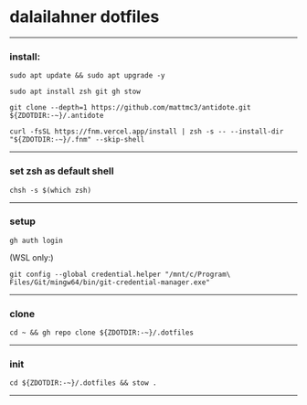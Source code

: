 # dalailahner dotfiles

---

### install:

```Shell
sudo apt update && sudo apt upgrade -y
```

```Shell
sudo apt install zsh git gh stow
```

```Shell
git clone --depth=1 https://github.com/mattmc3/antidote.git ${ZDOTDIR:-~}/.antidote
```

```Shell
curl -fsSL https://fnm.vercel.app/install | zsh -s -- --install-dir "${ZDOTDIR:-~}/.fnm" --skip-shell
```

---

### set zsh as default shell
```Shell
chsh -s $(which zsh)
```

---

### setup

```Shell
gh auth login
```

(WSL only:)

```Shell
git config --global credential.helper "/mnt/c/Program\ Files/Git/mingw64/bin/git-credential-manager.exe"
```

---

### clone

```Shell
cd ~ && gh repo clone ${ZDOTDIR:-~}/.dotfiles
```

---

### init

```Shell
cd ${ZDOTDIR:-~}/.dotfiles && stow .
```

---
